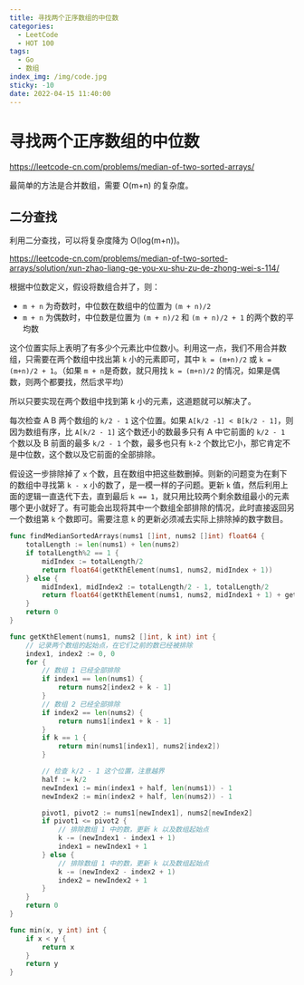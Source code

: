```yaml
---
title: 寻找两个正序数组的中位数
categories:
  - LeetCode
  - HOT 100
tags:
  - Go
  - 数组
index_img: /img/code.jpg
sticky: -10
date: 2022-04-15 11:40:00
---
```


# 寻找两个正序数组的中位数

https://leetcode-cn.com/problems/median-of-two-sorted-arrays/

最简单的方法是合并数组，需要 O(m+n) 的复杂度。

## 二分查找

利用二分查找，可以将复杂度降为 O(log(m+n))。

https://leetcode-cn.com/problems/median-of-two-sorted-arrays/solution/xun-zhao-liang-ge-you-xu-shu-zu-de-zhong-wei-s-114/

根据中位数定义，假设将数组合并了，则：
+ `m + n` 为奇数时，中位数在数组中的位置为 `(m + n)/2`
+ `m + n` 为偶数时，中位数是位置为 `(m + n)/2` 和 `(m + n)/2 + 1` 的两个数的平均数

这个位置实际上表明了有多少个元素比中位数小。利用这一点，我们不用合并数组，只需要在两个数组中找出第 `k` 小的元素即可，其中 `k = (m+n)/2` 或 `k = (m+n)/2 + 1`。（如果 `m + n`是奇数，就只用找 `k = (m+n)/2` 的情况，如果是偶数，则两个都要找，然后求平均）

所以只要实现在两个数组中找到第 k 小的元素，这道题就可以解决了。

每次检查 A B 两个数组的 `k/2 - 1` 这个位置。如果 `A[k/2 -1] < B[k/2 - 1]`，则因为数组有序，比 `A[k/2 - 1]` 这个数还小的数最多只有 A 中它前面的 `k/2 - 1` 个数以及 B 前面的最多 `k/2 - 1` 个数，最多也只有 `k-2` 个数比它小，那它肯定不是中位数，这个数以及它前面的全部排除。

假设这一步排除掉了 `x` 个数，且在数组中把这些数删掉。则新的问题变为在剩下的数组中寻找第 `k - x` 小的数了，是一模一样的子问题。更新 `k` 值，然后利用上面的逻辑一直迭代下去，直到最后 `k == 1`，就只用比较两个剩余数组最小的元素哪个更小就好了。有可能会出现将其中一个数组全部排除的情况，此时直接返回另一个数组第 `k` 个数即可。需要注意 `k` 的更新必须减去实际上排除掉的数字数目。

```go
func findMedianSortedArrays(nums1 []int, nums2 []int) float64 {
    totalLength := len(nums1) + len(nums2)
    if totalLength%2 == 1 {
        midIndex := totalLength/2
        return float64(getKthElement(nums1, nums2, midIndex + 1))
    } else {
        midIndex1, midIndex2 := totalLength/2 - 1, totalLength/2
        return float64(getKthElement(nums1, nums2, midIndex1 + 1) + getKthElement(nums1, nums2, midIndex2 + 1)) / 2.0
    }
    return 0
}

func getKthElement(nums1, nums2 []int, k int) int {
    // 记录两个数组的起始点，在它们之前的数已经被排除
    index1, index2 := 0, 0
    for {
        // 数组 1 已经全部排除
        if index1 == len(nums1) {
            return nums2[index2 + k - 1]
        }
        // 数组 2 已经全部排除
        if index2 == len(nums2) {
            return nums1[index1 + k - 1]
        }
        if k == 1 {
            return min(nums1[index1], nums2[index2])
        }

        // 检查 k/2 - 1 这个位置，注意越界
        half := k/2
        newIndex1 := min(index1 + half, len(nums1)) - 1
        newIndex2 := min(index2 + half, len(nums2)) - 1

        pivot1, pivot2 := nums1[newIndex1], nums2[newIndex2]
        if pivot1 <= pivot2 {
            // 排除数组 1 中的数，更新 k 以及数组起始点
            k -= (newIndex1 - index1 + 1)
            index1 = newIndex1 + 1
        } else {
            // 排除数组 1 中的数，更新 k 以及数组起始点
            k -= (newIndex2 - index2 + 1)
            index2 = newIndex2 + 1
        }
    }
    return 0
}

func min(x, y int) int {
    if x < y {
        return x
    }
    return y
}
```

